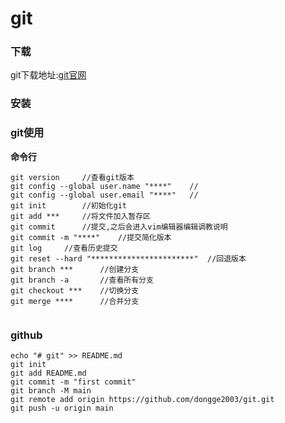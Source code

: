 # git
### 下载
git下载地址:[git官网](https://git-scm.com/downloads "git下载地址")

### 安装

### git使用
**命令行**  

```
git version     //查看git版本
git config --global user.name "****"    //
git config --global user.email "****"   //
git init        //初始化git
git add ***     //将文件加入暂存区
git commit      //提交,之后会进入vim编辑器编辑调教说明
git commit -m "****"    //提交简化版本
git log     //查看历史提交
git reset --hard "***********************"  //回退版本
git branch ***      //创建分支
git branch -a       //查看所有分支
git checkout ***    //切换分支
git merge ****      //合并分支       


```

### github
```
echo "# git" >> README.md
git init
git add README.md
git commit -m "first commit"
git branch -M main
git remote add origin https://github.com/dongge2003/git.git
git push -u origin main




```
